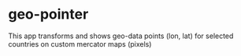 # geo-pointer
This app transforms and shows geo-data points (lon, lat) for selected countries on custom mercator maps (pixels)
